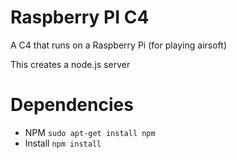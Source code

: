 # Raspberry PI C4
A C4 that runs on a Raspberry Pi (for playing airsoft)

This creates a node.js server

# Dependencies
- NPM ```sudo apt-get install npm```
- Install ```npm install```


